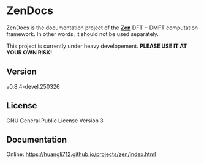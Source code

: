 # ZenDocs

ZenDocs is the documentation project of the [**Zen**](https://github.com/huangli712/Zen) DFT + DMFT computation framework. In other words, it should not be used separately.

This project is currently under heavy developement. **PLEASE USE IT AT YOUR OWN RISK!**

## Version

v0.8.4-devel.250326

## License

GNU General Public License Version 3

## Documentation

Online: https://huangli712.github.io/projects/zen/index.html
